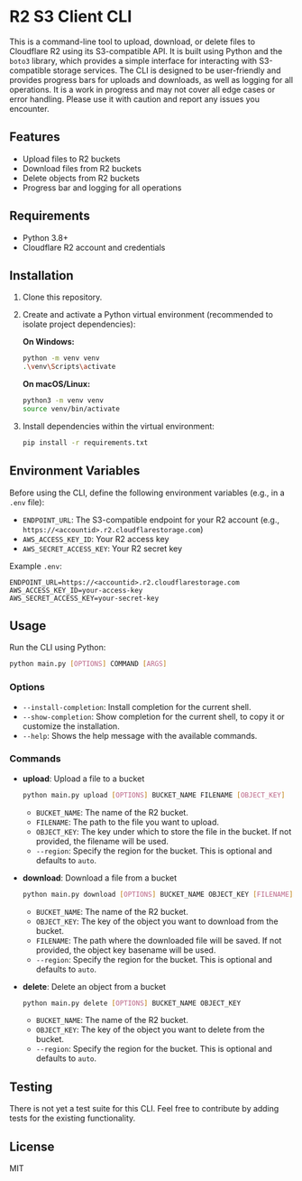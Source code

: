 # R2 S3 Client CLI

This is a command-line tool to upload, download, or delete files to Cloudflare R2 using its S3-compatible API. It is built using Python and the `boto3` library, which provides a simple interface for interacting with S3-compatible storage services.
The CLI is designed to be user-friendly and provides progress bars for uploads and downloads, as well as logging for all operations.
It is a work in progress and may not cover all edge cases or error handling. Please use it with caution and report any issues you encounter.

## Features

- Upload files to R2 buckets
- Download files from R2 buckets
- Delete objects from R2 buckets
- Progress bar and logging for all operations

## Requirements

- Python 3.8+
- Cloudflare R2 account and credentials

## Installation

1. Clone this repository.
2. Create and activate a Python virtual environment (recommended to isolate project dependencies):

    **On Windows:**

    ```bash
    python -m venv venv
    .\venv\Scripts\activate
    ```

    **On macOS/Linux:**

    ```bash
    python3 -m venv venv
    source venv/bin/activate
    ```

3. Install dependencies within the virtual environment:

    ```bash
    pip install -r requirements.txt
    ```

## Environment Variables

Before using the CLI, define the following environment variables (e.g., in a `.env` file):

- `ENDPOINT_URL`: The S3-compatible endpoint for your R2 account (e.g., `https://<accountid>.r2.cloudflarestorage.com`)
- `AWS_ACCESS_KEY_ID`: Your R2 access key
- `AWS_SECRET_ACCESS_KEY`: Your R2 secret key

Example `.env`:

```env
ENDPOINT_URL=https://<accountid>.r2.cloudflarestorage.com
AWS_ACCESS_KEY_ID=your-access-key
AWS_SECRET_ACCESS_KEY=your-secret-key
```

## Usage

Run the CLI using Python:

```bash
python main.py [OPTIONS] COMMAND [ARGS]
```

### Options

- `--install-completion`: Install completion for the current shell.
- `--show-completion`: Show completion for the current shell, to copy it or customize the installation.
- `--help`: Shows the help message with the available commands.

### Commands

- **upload**: Upload a file to a bucket

    ```bash
    python main.py upload [OPTIONS] BUCKET_NAME FILENAME [OBJECT_KEY]
    ```

  - `BUCKET_NAME`: The name of the R2 bucket.
  - `FILENAME`: The path to the file you want to upload.
  - `OBJECT_KEY`: The key under which to store the file in the bucket. If not provided, the filename will be used.
  - `--region`: Specify the region for the bucket. This is optional and defaults to `auto`.

- **download**: Download a file from a bucket

    ```bash
    python main.py download [OPTIONS] BUCKET_NAME OBJECT_KEY [FILENAME]
    ```

  - `BUCKET_NAME`: The name of the R2 bucket.
  - `OBJECT_KEY`: The key of the object you want to download from the bucket.
  - `FILENAME`: The path where the downloaded file will be saved. If not provided, the object key basename will be used.
  - `--region`: Specify the region for the bucket. This is optional and defaults to `auto`.

- **delete**: Delete an object from a bucket

    ```bash
    python main.py delete [OPTIONS] BUCKET_NAME OBJECT_KEY
    ```

  - `BUCKET_NAME`: The name of the R2 bucket.
  - `OBJECT_KEY`: The key of the object you want to delete from the bucket.
  - `--region`: Specify the region for the bucket. This is optional and defaults to `auto`.

## Testing

There is not yet a test suite for this CLI. Feel free to contribute by adding tests for the existing functionality.

## License

MIT
